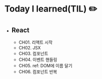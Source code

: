 # Today I learned(TIL) :pencil2:

-  ## React
    - CH01. 리액트 시작
    - CH02. JSX
    - CH03. 컴포넌트
    - CH04. 이벤트 핸들링
    - CH05. ref: DOM에 이름 달기
    - CH06. 컴포넌트 반복